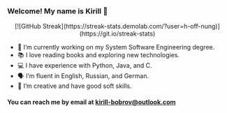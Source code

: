 ### Welcome! My name is Kirill 👋

<center>
[![GitHub Streak](https://streak-stats.demolab.com/?user=h-off-nung)](https://git.io/streak-stats)
</center>

- 🔭 I’m currently working on my System Software Engineering degree.
- 📚 I love reading books and exploring new technologies.
- 💻 I have experience with Python, Java, and C.
- 🗣️ I’m fluent in English, Russian, and German.
- 🎨 I’m creative and have good soft skills.

#### You can reach me by email at kirill-bobrov@outlook.com
